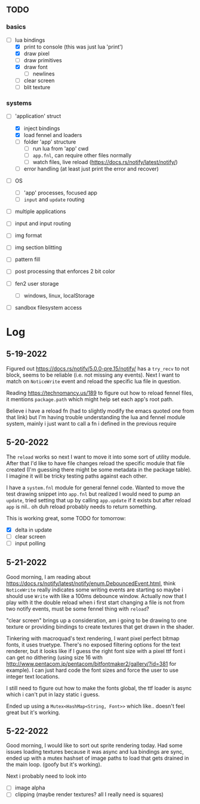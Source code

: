 ## TODO

### basics

- [ ] lua bindings
  - [x] print to console (this was just lua 'print')
  - [x] draw pixel
  - [ ] draw primitives
  - [x] draw font
    - [ ] newlines
  - [ ] clear screen
  - [ ] blit texture

### systems

- [ ] 'application' struct
  - [x] inject bindings
  - [x] load fennel and loaders
  - [ ] folder 'app' structure
    - [ ] run lua from 'app' cwd
    - [ ] `app.fnl`, can require other files normally
    - [ ] watch files, live reload (https://docs.rs/notify/latest/notify/)
  - [ ] error handling (at least just print the error and recover)

- [ ] OS
  - [ ] 'app' processes, focused app
  - [ ] `input` and `update` routing

- [ ] multiple applications
- [ ] input and input routing

- [ ] img format
- [ ] img section blitting
- [ ] pattern fill
- [ ] post processing that enforces 2 bit color

- [ ] fen2 user storage
  - [ ] windows, linux, localStorage
- [ ] sandbox filesystem access



# Log

## 5-19-2022

Figured out https://docs.rs/notify/5.0.0-pre.15/notify/ has a `try_recv` to not block, seems to be reliable (i.e. not missing any events). Next I want to match on `NoticeWrite` event and reload the specific lua file in question.

Reading https://technomancy.us/189 to figure out how to reload fennel files, it mentions `package.path` which might help set each app's root path.

Believe i have a reload fn (had to slightly modify the emacs quoted one from that link) but I'm having trouble understanding the lua and fennel module system, mainly i just want to call a fn i defined in the previous require

## 5-20-2022

The `reload` works so next I want to move it into some sort of utility module. After that I'd like to have file changes reload the specific module that file created (I'm guessing there might be some metadata in the package table).  I imagine it will be tricky testing paths against each other.

I have a `system.fnl` module for general fennel code.  Wanted to move the test drawing snippet into `app.fnl` but realized I would need to pump an `update`, tried setting that up by calling `app.update` if it exists but after reload `app` is nil.. oh duh reload probably needs to return something.

This is working great, some TODO for tomorrow:

-[x] delta in update
-[ ] clear screen
-[ ] input polling

## 5-21-2022

Good morning, I am reading about https://docs.rs/notify/latest/notify/enum.DebouncedEvent.html, think `NoticeWrite` really indicates some writing events are starting so maybe i should use `Write` with like a 100ms debounce window. Actually now that I play with it the double reload when i first start changing a file is not from two notify events, must be some fennel thing with `reload`?

"clear screen" brings up a consideration, am i going to be drawing to one texture or providing bindings to create textures that get drawn in the shader.

Tinkering with macroquad's text rendering, I want pixel perfect bitmap fonts, it uses truetype.  There's no exposed filtering options for the text renderer, but it looks like if I guess the right font size with a pixel ttf font i can get no dithering (using size 16 with http://www.pentacom.jp/pentacom/bitfontmaker2/gallery/?id=381 for example). I can just hard code the font sizes and force the user to use integer text locations.

I still need to figure out how to make the fonts global, the ttf loader is async which i can't put in lazy static i guess.

Ended up using a `Mutex<HashMap<String, Font>>` which like.. doesn't feel great but it's working.

## 5-22-2022

Good morning, I would like to sort out sprite rendering today.  Had some issues loading textures because it was async and lua bindings are sync, ended up with a mutex hashset of image paths to load that gets drained in the main loop. (goofy but it's working). 

Next i probably need to look into 
- [ ] image alpha
- [ ] clipping (maybe render textures? all I really need is squares)